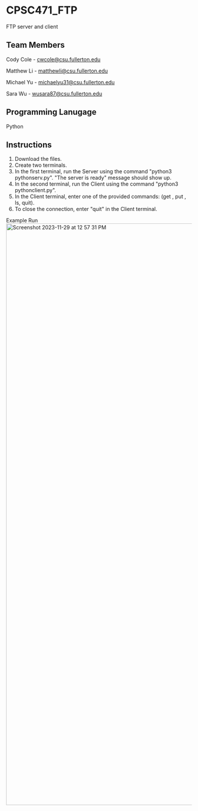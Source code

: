 # CPSC471_FTP
FTP server and client 

## Team Members 

Cody Cole - cwcole@csu.fullerton.edu

Matthew Li - matthewli@csu.fullerton.edu

Michael Yu - michaelyu31@csu.fullerton.edu

Sara Wu - wusara87@csu.fullerton.edu

## Programming Lanugage 
Python 

## Instructions
1) Download the files.
2) Create two terminals.
3) In the first terminal, run the Server using the command "python3 pythonserv.py". "The server is ready" message should show up.
4) In the second terminal, run the Client using the command "python3 pythonclient.py".
5) In the Client terminal, enter one of the provided commands: (get <filename>, put <filename>, ls, quit).
6) To close the connection, enter "quit" in the Client terminal.

Example Run
<img width="1579" alt="Screenshot 2023-11-29 at 12 57 31 PM" src="https://github.com/colecody27/CPSC471_FTP/assets/71093271/4d76fad2-1ae1-4ec8-bb06-8e449fd31682">

